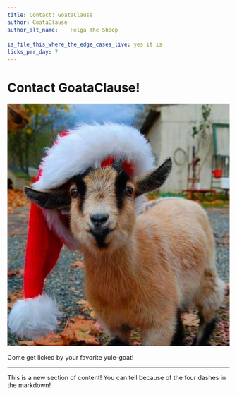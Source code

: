 ```yaml
---
title: Contact: GoataClause
author: GoataClause
author_alt_name:    Helga The Sheep

is_file_this_where_the_edge_cases_live: yes it is
licks_per_day: 7
---
```


# Contact GoataClause!

![A Goat wearing a Santa Hat](goataclause.webp)

Come get licked by your favorite yule-goat!

----

This is a new section of content! You can tell because of the four dashes in the markdown!
